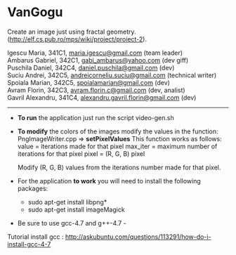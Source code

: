 # VanGogu
Create an image just using fractal geometry.(http://elf.cs.pub.ro/mps/wiki/proiect/proiect-2).


Igescu Maria, 341C1, maria.igescu@gmail.com (team leader)          
Ambarus Gabriel, 342C1, gabi_ambarus@yahoo.com  (dev giff)         
Puschila Daniel, 342C4, daniel.puschila@gmail.com (dev)       
Suciu Andrei, 342C5, andreicorneliu.suciu@gmail.com (technical writer)  
Spoiala Marian, 342C5, spoialamarian@gmail.com  (dev)        
Avram Florin, 342C3, avram.florin.c@gmail.com (dev, analist)        
Gavril Alexandru, 341C4, alexandru.gavril.florin@gmail.com (dev)

------------------------------------------------------------------------

* **To run** the application just run the script video-gen.sh

* **To modify** the colors of the images modify the values in the function:
    PngImageWriter.cpp => **setPixelValues**
This function works as follows:
    value = iterations made for that pixel
    max_iter = maximum number of iterations for that pixel
    pixel = (R, G, B) pixel

    Modify (R, G, B) values from the iterations number made for that pixel.


* For the application **to work** you will need to install the following packages:
    * sudo apt-get install libpng*
    * sudo apt-get install imageMagick

* Be sure to use gcc-4.7 and g++-4.7 - 

Tutorial install gcc : http://askubuntu.com/questions/113291/how-do-i-install-gcc-4-7
